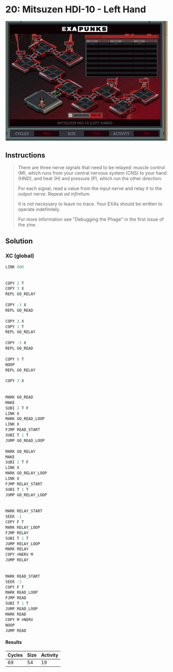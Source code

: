 # 20: Mitsuzen HDI-10 - Left Hand

<div align="center"><img src="EXAPUNKS - Mitsuzen HDI-10 (69, 54, 19, 2022-12-05-19-33-17).gif" /></div>

## Instructions
> There are three nerve signals that need to be relayed: muscle control (M), which runs from your central nervous system (CNS) to your hand (HND), and heat (H) and pressure (P), which run the other direction.
> 
> For each signal, read a value from the input nerve and relay it to the output nerve. Repeat _ad infinitum_.
> 
> It is not necessary to leave no trace. Your EXAs should be written to operate indefinitely.
> 
> For more information see "Debugging the Phage" in the first issue of the zine.

## Solution

### XC (global)
```asm
LINK 800


COPY 2 T
COPY 3 X
REPL GO_RELAY

COPY -3 X
REPL GO_READ

COPY 3 X
COPY 1 T
REPL GO_RELAY

COPY -3 X
REPL GO_READ

COPY 0 T
NOOP
REPL GO_RELAY

COPY 3 X


MARK GO_READ
MAKE
SUBI 2 T F
LINK X
MARK GO_READ_LOOP
LINK X
FJMP READ_START
SUBI T 1 T
JUMP GO_READ_LOOP

MARK GO_RELAY
MAKE
SUBI 2 T F
LINK X
MARK GO_RELAY_LOOP
LINK X
FJMP RELAY_START
SUBI T 1 T
JUMP GO_RELAY_LOOP


MARK RELAY_START
SEEK -1
COPY F T
MARK RELAY_LOOP
FJMP RELAY
SUBI T 1 T
JUMP RELAY_LOOP
MARK RELAY
COPY #NERV M
JUMP RELAY


MARK READ_START
SEEK -1
COPY F T
MARK READ_LOOP
FJMP READ
SUBI T 1 T
JUMP READ_LOOP
MARK READ
COPY M #NERV
NOOP
JUMP READ
```

#### Results
| Cycles | Size | Activity |
|--------|------|----------|
| 69     | 54   | 19       |
